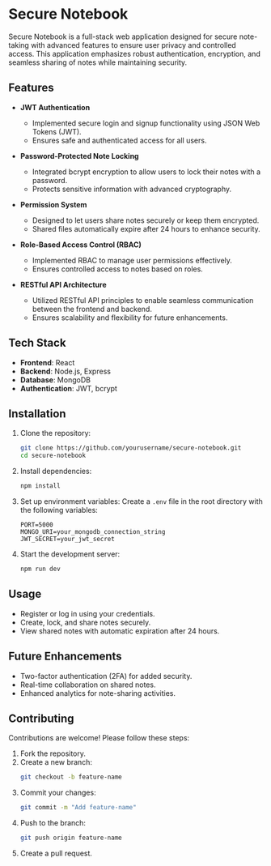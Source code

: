 # Secure Notebook

Secure Notebook is a full-stack web application designed for secure note-taking with advanced features to ensure user privacy and controlled access. This application emphasizes robust authentication, encryption, and seamless sharing of notes while maintaining security.

## Features

- **JWT Authentication**
  - Implemented secure login and signup functionality using JSON Web Tokens (JWT).
  - Ensures safe and authenticated access for all users.

- **Password-Protected Note Locking**
  - Integrated bcrypt encryption to allow users to lock their notes with a password.
  - Protects sensitive information with advanced cryptography.

- **Permission System**
  - Designed to let users share notes securely or keep them encrypted.
  - Shared files automatically expire after 24 hours to enhance security.

- **Role-Based Access Control (RBAC)**
  - Implemented RBAC to manage user permissions effectively.
  - Ensures controlled access to notes based on roles.

- **RESTful API Architecture**
  - Utilized RESTful API principles to enable seamless communication between the frontend and backend.
  - Ensures scalability and flexibility for future enhancements.

## Tech Stack

- **Frontend**: React
- **Backend**: Node.js, Express
- **Database**: MongoDB
- **Authentication**: JWT, bcrypt

## Installation

1. Clone the repository:
   ```bash
   git clone https://github.com/yourusername/secure-notebook.git
   cd secure-notebook
   ```
2. Install dependencies:
   ```bash
   npm install
   ```
3. Set up environment variables:
   Create a `.env` file in the root directory with the following variables:
   ```env
   PORT=5000
   MONGO_URI=your_mongodb_connection_string
   JWT_SECRET=your_jwt_secret
   ```
4. Start the development server:
   ```bash
   npm run dev
   ```

## Usage

- Register or log in using your credentials.
- Create, lock, and share notes securely.
- View shared notes with automatic expiration after 24 hours.

## Future Enhancements

- Two-factor authentication (2FA) for added security.
- Real-time collaboration on shared notes.
- Enhanced analytics for note-sharing activities.

## Contributing

Contributions are welcome! Please follow these steps:

1. Fork the repository.
2. Create a new branch:
   ```bash
   git checkout -b feature-name
   ```
3. Commit your changes:
   ```bash
   git commit -m "Add feature-name"
   ```
4. Push to the branch:
   ```bash
   git push origin feature-name
   ```
5. Create a pull request.
